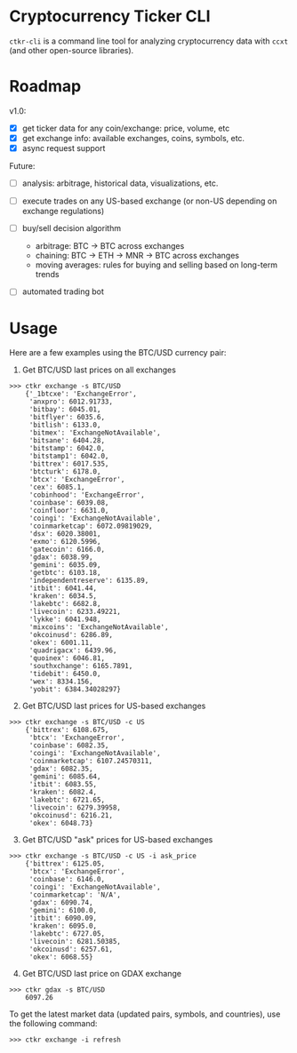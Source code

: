 # Cryptocurrency Ticker CLI

`ctkr-cli` is a command line tool for analyzing cryptocurrency data with `ccxt` (and other open-source libraries).  

# Roadmap

v1.0:
- [x] get ticker data for any coin/exchange: price, volume, etc
- [x] get exchange info: available exchanges, coins, symbols, etc.
- [x] async request support

Future:
- [ ] analysis: arbitrage, historical data, visualizations, etc.
- [ ] execute trades on any US-based exchange (or non-US depending on exchange regulations)
- [ ] buy/sell decision algorithm
     - arbitrage: BTC -> BTC across exchanges
     - chaining: BTC -> ETH -> MNR -> BTC across exchanges
     - moving averages: rules for buying and selling based on long-term trends
- [ ] automated trading bot


# Usage

Here are a few examples using the BTC/USD currency pair:

1. Get BTC/USD last prices on all exchanges

```
>>> ctkr exchange -s BTC/USD 
    {'_1btcxe': 'ExchangeError',
     'anxpro': 6012.91733,
     'bitbay': 6045.01,
     'bitflyer': 6035.6,
     'bitlish': 6133.0,
     'bitmex': 'ExchangeNotAvailable',
     'bitsane': 6404.28,
     'bitstamp': 6042.0,
     'bitstamp1': 6042.0,
     'bittrex': 6017.535,
     'btcturk': 6178.0,
     'btcx': 'ExchangeError',
     'cex': 6085.1,
     'cobinhood': 'ExchangeError',
     'coinbase': 6039.08,
     'coinfloor': 6631.0,
     'coingi': 'ExchangeNotAvailable',
     'coinmarketcap': 6072.09819029,
     'dsx': 6020.38001,
     'exmo': 6120.5996,
     'gatecoin': 6166.0,
     'gdax': 6038.99,
     'gemini': 6035.09,
     'getbtc': 6103.18,
     'independentreserve': 6135.89,
     'itbit': 6041.44,
     'kraken': 6034.5,
     'lakebtc': 6682.8,
     'livecoin': 6233.49221,
     'lykke': 6041.948,
     'mixcoins': 'ExchangeNotAvailable',
     'okcoinusd': 6286.89,
     'okex': 6001.11,
     'quadrigacx': 6439.96,
     'quoinex': 6046.81,
     'southxchange': 6165.7891,
     'tidebit': 6450.0,
     'wex': 8334.156,
     'yobit': 6384.34028297}

```

2. Get BTC/USD last prices for US-based exchanges

```
>>> ctkr exchange -s BTC/USD -c US
    {'bittrex': 6108.675,
     'btcx': 'ExchangeError',
     'coinbase': 6082.35,
     'coingi': 'ExchangeNotAvailable',
     'coinmarketcap': 6107.24570311,
     'gdax': 6082.35,
     'gemini': 6085.64,
     'itbit': 6083.55,
     'kraken': 6082.4,
     'lakebtc': 6721.65,
     'livecoin': 6279.39958,
     'okcoinusd': 6216.21,
     'okex': 6048.73}

```

3. Get BTC/USD "ask" prices for US-based exchanges

```
>>> ctkr exchange -s BTC/USD -c US -i ask_price
    {'bittrex': 6125.05,
     'btcx': 'ExchangeError',
     'coinbase': 6146.0,
     'coingi': 'ExchangeNotAvailable',
     'coinmarketcap': 'N/A',
     'gdax': 6090.74,
     'gemini': 6100.0,
     'itbit': 6090.09,
     'kraken': 6095.0,
     'lakebtc': 6727.05,
     'livecoin': 6281.50385,
     'okcoinusd': 6257.61,
     'okex': 6068.55}

```

4. Get BTC/USD last price on GDAX exchange

```
>>> ctkr gdax -s BTC/USD
    6097.26
```



To get the latest market data (updated pairs, symbols, and countries), use the following command: 

```
>>> ctkr exchange -i refresh
```
